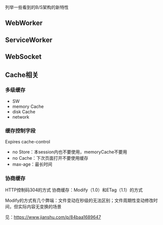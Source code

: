 <!--
 * @Author: 星啸(陈远宏)
 * @Date: 2020-12-15 14:32:55
 * @LastEditTime: 2021-01-04 16:33:13
 * @LastEditors: 星啸(陈远宏)
 * @Description: 
 * @FilePath: /my-git-book/web/BS新特性.md
-->
列举一些看到的B/S架构的新特性

## WebWorker

## ServiceWorker

## WebSocket

## Cache相关
### 多级缓存
- SW
- memory Cache
- disk Cache
- network
### 缓存控制字段
Expires
cache-control
- no Store：本session内也不要使用，memoryCache不要用
- no Cache：下次页面打开不要使用缓存
- max-age：最长时间
### 协商缓存
HTTP控制码304的方式
协商缓存：Modify（1.0）和ETag（1.1）的方式

Modify的方式有几个弊端：文件变动在秒级的无法区别；文件周期性变动修改时间，但实际内容无变换的场景

见：https://www.jianshu.com/p/84baa1689647
